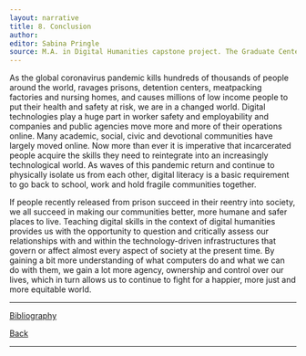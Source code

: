 ```yaml
---
layout: narrative
title: 8. Conclusion
author:
editor: Sabina Pringle
source: M.A. in Digital Humanities capstone project. The Graduate Center - CUNY. May 2020
---
```


As the global coronavirus pandemic kills hundreds of thousands of people around the world, ravages prisons, detention centers, meatpacking factories and nursing homes, and causes millions of low income people to put their health and safety at risk, we are in a changed world. Digital technologies play a huge part in worker safety and employability and companies and public agencies move more and more of their operations online.  Many academic, social, civic and devotional communities have largely moved online. Now more than ever it is imperative that incarcerated people acquire the skills they need to reintegrate into an increasingly technological world. As waves of this pandemic return and continue to physically isolate us from each other, digital literacy is a basic requirement to go back to school, work and hold fragile communities together.

If people recently released from prison succeed in their reentry into society, we all succeed in making our communities better, more humane and safer places to live. Teaching digital skills in the context of digital humanities provides us with the opportunity to question and critically assess our relationships with and within the technology-driven infrastructures that govern or affect almost every aspect of society at the present time. By gaining a bit more understanding of what computers do and what we can do with them, we gain a lot more agency, ownership and control over our lives, which in turn allows us to continue to fight for a happier, more just and more equitable world. 

---

<a href="{{ site.baseurl }}/texts/9-bibliography/">Bibliography</a>

<a href="{{ site.baseurl }}/texts/7-maintenance/">Back</a>

---
